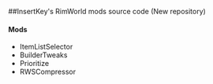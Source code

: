 ##InsertKey's RimWorld mods source code
(New repository)

#### Mods
 - ItemListSelector
 - BuilderTweaks
 - Prioritize
 - RWSCompressor
